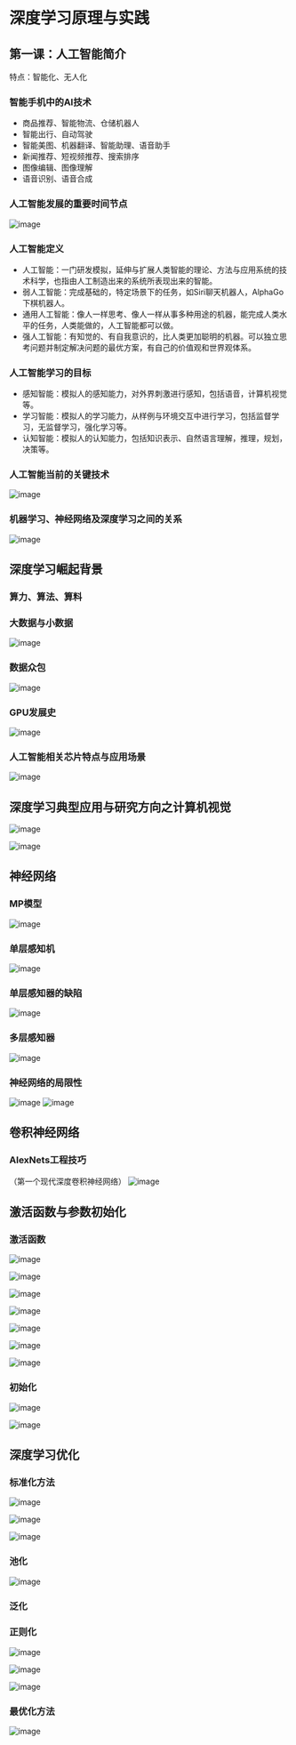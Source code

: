 # 深度学习原理与实践
## 第一课：人工智能简介
特点：智能化、无人化<br> 
### 智能手机中的AI技术
- 商品推荐、智能物流、仓储机器人
- 智能出行、自动驾驶
- 智能美图、机器翻译、智能助理、语音助手
- 新闻推荐、短视频推荐、搜索排序
- 图像编辑、图像理解
- 语音识别、语音合成

### 人工智能发展的重要时间节点
![image](https://user-images.githubusercontent.com/47166091/198283134-0e816d56-d6c1-4de3-8755-1e9bbb6a8c2a.png)

### 人工智能定义
- 人工智能：一门研发模拟，延伸与扩展人类智能的理论、方法与应用系统的技术科学，也指由人工制造出来的系统所表现出来的智能。
- 弱人工智能：完成基础的，特定场景下的任务，如Siri聊天机器人，AlphaGo下棋机器人。
- 通用人工智能：像人一样思考、像人一样从事多种用途的机器，能完成人类水平的任务，人类能做的，人工智能都可以做。
- 强人工智能：有知觉的、有自我意识的，比人类更加聪明的机器。可以独立思考问题并制定解决问题的最优方案，有自己的价值观和世界观体系。

### 人工智能学习的目标

- 感知智能：模拟人的感知能力，对外界刺激进行感知，包括语音，计算机视觉等。
- 学习智能：模拟人的学习能力，从样例与环境交互中进行学习，包括监督学习，无监督学习，强化学习等。
- 认知智能：模拟人的认知能力，包括知识表示、自然语言理解，推理，规划，决策等。

### 人工智能当前的关键技术
![image](https://user-images.githubusercontent.com/47166091/198289300-ba2c7e45-58ec-4bdc-8f55-88c697f21fb1.png)

### 机器学习、神经网络及深度学习之间的关系
![image](https://user-images.githubusercontent.com/47166091/198290542-75e283dd-28ee-4c90-8267-bc4833d8eb31.png)

## 深度学习崛起背景
### 算力、算法、算料
### 大数据与小数据
![image](https://user-images.githubusercontent.com/47166091/198294389-7365e78a-91cc-4596-8145-48638d825bfb.png)
### 数据众包
![image](https://user-images.githubusercontent.com/47166091/198295052-4c05fcff-325b-4b06-9c01-4dc795bca16a.png)
### GPU发展史
![image](https://user-images.githubusercontent.com/47166091/198296879-4404748e-447f-4a00-a837-267f56957242.png)
### 人工智能相关芯片特点与应用场景
![image](https://user-images.githubusercontent.com/47166091/198297150-10eaa409-0753-4810-9d19-94303be0f866.png)


## 深度学习典型应用与研究方向之计算机视觉
![image](https://user-images.githubusercontent.com/47166091/198298874-6a00cbdf-66f3-41de-9e97-56810833c4a3.png)

![image](https://user-images.githubusercontent.com/47166091/198299728-46b1c876-edbb-4270-965a-e9f0382f97f7.png)


## 神经网络
### MP模型
![image](https://user-images.githubusercontent.com/47166091/198306516-be32d304-7019-482d-903e-d4561dc96d1c.png)

### 单层感知机
![image](https://user-images.githubusercontent.com/47166091/198307882-b6ea6c24-b39a-4bbb-b995-11a987a5fbde.png)

### 单层感知器的缺陷
![image](https://user-images.githubusercontent.com/47166091/198317978-fe295d6c-0bda-44be-a250-f5544540eacb.png)

### 多层感知器
![image](https://user-images.githubusercontent.com/47166091/198320401-a32a85a9-5b83-4ee9-a47f-7913c6569d07.png)

### 神经网络的局限性
![image](https://user-images.githubusercontent.com/47166091/198883345-8690f67e-bb73-4ce3-9a4d-c341fc65e79d.png)
![image](https://user-images.githubusercontent.com/47166091/198883360-a3fbdd58-02da-4037-991d-f72664c09c50.png)

## 卷积神经网络

### AlexNets工程技巧
（第一个现代深度卷积神经网络）
![image](https://user-images.githubusercontent.com/47166091/201281562-37f58227-876d-48d8-8426-a4544f66a0ad.png)

## 激活函数与参数初始化
### 激活函数
![image](https://user-images.githubusercontent.com/47166091/201282819-39eae9be-dc2d-4496-a458-e581bc435076.png)

![image](https://user-images.githubusercontent.com/47166091/201283738-8f661c0c-3c6a-43e3-9037-d831071411b9.png)

![image](https://user-images.githubusercontent.com/47166091/201284518-4e68c7e3-524b-4a61-9da1-043af9e9277b.png)

![image](https://user-images.githubusercontent.com/47166091/201285634-d12ad1c1-840f-4d0f-946b-2d9d78a68e32.png)

![image](https://user-images.githubusercontent.com/47166091/201285823-23b2ae38-029b-4694-8d48-c20ea1dc8437.png)

![image](https://user-images.githubusercontent.com/47166091/201286140-80a44334-10e6-42af-ba2f-7c9e6d6876fa.png)

![image](https://user-images.githubusercontent.com/47166091/201286497-f93494fa-826a-4586-a11c-a264af40666c.png)

### 初始化
![image](https://user-images.githubusercontent.com/47166091/201287275-ef644cca-a7dc-4792-afd7-b92b3da09022.png)

![image](https://user-images.githubusercontent.com/47166091/201287572-95eb875a-7835-468e-be11-a3175b37072a.png)


## 深度学习优化
### 标准化方法
![image](https://user-images.githubusercontent.com/47166091/201296289-16d51735-2851-44f7-8ada-2b0071452876.png)

![image](https://user-images.githubusercontent.com/47166091/201297995-bdd42b17-d690-46b7-9564-824114c0764c.png)

![image](https://user-images.githubusercontent.com/47166091/201298549-f396b38f-884d-438c-833f-4f3c2119efc0.png)



### 池化
![image](https://user-images.githubusercontent.com/47166091/201300204-ff75eeca-feed-4564-9005-894bcc8d9c6d.png)


### 泛化



### 正则化
![image](https://user-images.githubusercontent.com/47166091/201303722-8a33e980-7608-42aa-92ef-56b4b14e4593.png)

![image](https://user-images.githubusercontent.com/47166091/201304223-8981f761-0b68-40b7-bc9e-4f7dc0ee1893.png)

![image](https://user-images.githubusercontent.com/47166091/201304599-15c8db22-07da-4ded-8cba-9dae147f081d.png)


### 最优化方法
![image](https://user-images.githubusercontent.com/47166091/201305668-f82309a7-b390-4618-908f-0430e9f5e3a8.png)











